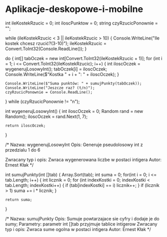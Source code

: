# Aplikacje-deskopowe-i-mobilne

int ileKostekRzucic = 0;
int iloscPunktow = 0;
string czyRzucicPonownie = "";


while (ileKostekRzucic < 3 || ileKostekRzucic > 10)
{
    Console.WriteLine("Ile kostek chcesz rzucić?(3-10)");
    ileKostekRzucic = Convert.ToInt32(Console.ReadLine());
}

do
{
    int[] tabOczek = new int[Convert.ToInt32(ileKostekRzucic + 1)];
    for (int i = 1; i <= Convert.ToInt32(ileKostekRzucic); i++)
    {
        int iloscOczek = wygenerujLosowyInt();
        tabOczek[i] = iloscOczek;
        Console.WriteLine($"Kostka " + i + ": " + iloscOczek);
    }

    Console.WriteLine($"Suma punktów: " + sumujPunkty(tabOczek));
    Console.WriteLine("Jeszcze raz? (t/n)");
    czyRzucicPonownie = Console.ReadLine();
}
while (czyRzucicPonownie != "n");


int wygenerujLosowyInt()
{
    int iloscOczek = 0;
    Random rand = new Random();
    iloscOczek = rand.Next(1, 7);

    return iloscOczek;
}

/*
Nazwa: wygenerujLosowyInt
Opis: Generuje pseudolosowy int z przedzialu 1 do 6

Zwracany typ i opis: Zwraca wygenerowana liczbe w postaci intigera
Autor: Ernest Kłak
 */

int sumujPunkty(int []tab)
{
    Array.Sort(tab);
    int suma = 0;
    for(int i = 0; i <= tab.Length; i++)
    {
        int licznik = 0;
        for (int indexKostki = 0; indexKostki < tab.Length; indexKostki++)
        {
            if (tab[indexKostki] == i)
                licznik++;
        }
        if (licznik > 1)
            suma += i * licznik;
    }

    return suma;
}

/*
 Nazwa: sumujPunkty
 Opis: Sumuje powtarzajace sie cyfry i dodaje je do sumy;
 Parametry: parametr int []tab przyjmuje tablice intigerow
 Zwracany typ i opis: Zwraca sume ogolna w postaci intigera
 Autor: Ernest Kłak
 */


